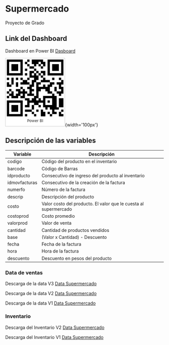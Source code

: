 # Supermercado
Proyecto de Grado

## Link del Dashboard
Dashboard en Power BI [Dasboard](https://app.powerbi.com/view?r=eyJrIjoiYjY1NzlmMmMtYTdhOC00OGVmLTgxYzEtZjQxYjJjMzQ1ZTY2IiwidCI6IjA4YjViMTkzLWI5YmItNDNmMi05MjJiLTdlMjk0OGE0MDhlOSIsImMiOjR9&pageName=ReportSection)


![Dasboard](https://raw.githubusercontent.com/TaylorAsprilla/supermercado/master/dashboard/Informe%20Supermercado%20-%20Proyecto.jpg){width='100px'}

## Descripción de las variables

| Variable | Descripción |
| -- | -- |
| codigo | Código del producto en el inventario |
| barcode | Código de Barras |
| idproducto | Consecutivo de ingreso del producto al inventario |
| idmovfacturas | Consecutivo de la creación de la factura |
| numerfo | Número de la factura |
| descrip | Descripción del producto |
| costo | Valor costo del producto. El valor que le cuesta al supermercado |
| costoprod | Costo promedio |
| valorprod | Valor de venta |
| cantidad | Cantidad de productos vendidos |
| base | (Valor x Cantidad) - Descuento |
| fecha | Fecha de la factura |
| hora | Hora de la factura |
| descuento | Descuento en pesos del producto |

### Data de ventas

Descarga de la data V3 [Data Supermercado](https://taylorinteractivo.com.co/proyecto-supermercado/data-v3.csv)

Descarga de la data V2 [Data Supermercado](https://taylorinteractivo.com.co/proyecto-supermercado/data-v2.csv)

Descarga de la data V1 [Data Supermercado](https://taylorinteractivo.com.co/proyecto-supermercado/data-v1.csv)


### Inventario
Descarga del Inventario V2 [Data Supermercado](https://taylorinteractivo.com.co/proyecto-supermercado/inventario-v2.xlsx)

Descarga del Inventario V1 [Data Supermercado](https://taylorinteractivo.com.co/proyecto-supermercado/inventario-v1.xls)
